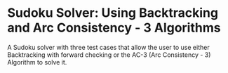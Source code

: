 # Sudoku Solver: Using Backtracking and Arc Consistency - 3 Algorithms 
A Sudoku solver with three test cases that allow the user to use either Backtracking with forward checking or the AC-3 (Arc Consistency - 3) Algorithm to solve it. 
